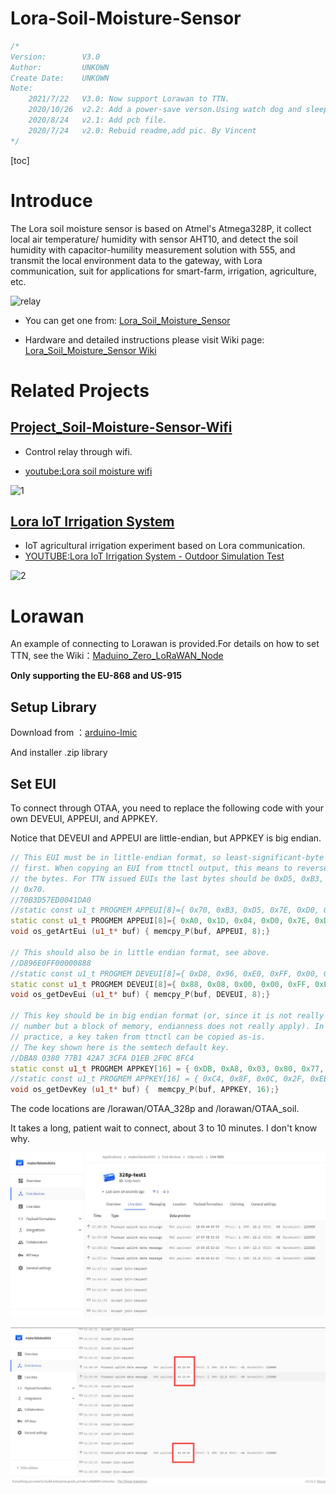 # Lora-Soil-Moisture-Sensor

```c++
/*
Version:		V3.0
Author:			UNKOWN
Create Date:	UNKOWN
Note:
	2021/7/22	V3.0: Now support Lorawan to TTN.
	2020/10/26	v2.2: Add a power-save verson.Using watch dog and sleep mode.
	2020/8/24	v2.1: Add pcb file.
    2020/7/24	v2.0: Rebuid readme,add pic. By Vincent
*/
```

[toc]

# Introduce

The Lora soil moisture sensor is based on Atmel's Atmega328P, it collect local air temperature/ humidity with sensor AHT10, and detect the soil humidity with capacitor-humility measurement solution with 555, and transmit the local environment data to the gateway, with Lora communication, suit for applications for smart-farm, irrigation, agriculture, etc.

![relay](md_pic/main.jpg)

- You can get one from: [Lora_Soil_Moisture_Sensor](https://www.makerfabs.com/lora-soil-moisture-sensor.html)

- Hardware and detailed instructions please visit Wiki page:  [Lora_Soil_Moisture_Sensor Wiki](https://www.makerfabs.com/wiki/index.php?title=Lora_Soil_Moisture_Sensor)

# Related Projects

## [Project_Soil-Moisture-Sensor-Wifi](https://github.com/Makerfabs/Project_Soil-Moisture-Sensor-Wifi)

- Control relay through wifi.

- [youtube:Lora soil moisture wifi](https://youtu.be/1wYAwtzNxJU)

![1](md_pic/soil_wifi.png)

## [Lora IoT Irrigation System](https://github.com/Makerfabs/Project_IoT-Irrigation-System)

- IoT agricultural irrigation experiment based on Lora communication.
- [YOUTUBE:Lora IoT Irrigation System - Outdoor Simulation Test](https://youtu.be/0mY6Ox0YvRk)

![2](md_pic/2.jpg)

# Lorawan

An example of connecting to Lorawan is provided.For details on how to set TTN, see the Wiki：[Maduino_Zero_LoRaWAN_Node](https://www.makerfabs.com/wiki/index.php?title=Maduino_Zero_LoRaWAN_Node)

**Only supporting the EU-868 and US-915**

## Setup Library

Download from ：[arduino-lmic](https://github.com/matthijskooijman/arduino-lmic)

And installer .zip library

## Set EUI

To connect through OTAA, you need to replace the following code with your own DEVEUI, APPEUI, and APPKEY.

Notice that DEVEUI and APPEUI are little-endian, but APPKEY is big endian.

```c++
// This EUI must be in little-endian format, so least-significant-byte
// first. When copying an EUI from ttnctl output, this means to reverse
// the bytes. For TTN issued EUIs the last bytes should be 0xD5, 0xB3,
// 0x70.
//70B3D57ED0041DA0
//static const u1_t PROGMEM APPEUI[8]={ 0x70, 0xB3, 0xD5, 0x7E, 0xD0, 0x04, 0x1D, 0xA0 };
static const u1_t PROGMEM APPEUI[8]={ 0xA0, 0x1D, 0x04, 0xD0, 0x7E, 0xD5, 0xB3, 0x70 };
void os_getArtEui (u1_t* buf) { memcpy_P(buf, APPEUI, 8);}

// This should also be in little endian format, see above.
//D896E0FF00000888
//static const u1_t PROGMEM DEVEUI[8]={ 0xD8, 0x96, 0xE0, 0xFF, 0x00, 0x00, 0x08, 0x88 };
static const u1_t PROGMEM DEVEUI[8]={ 0x88, 0x08, 0x00, 0x00, 0xFF, 0xE0, 0x96, 0xD8 };
void os_getDevEui (u1_t* buf) { memcpy_P(buf, DEVEUI, 8);}

// This key should be in big endian format (or, since it is not really a
// number but a block of memory, endianness does not really apply). In
// practice, a key taken from ttnctl can be copied as-is.
// The key shown here is the semtech default key.
//DBA8 0380 77B1 42A7 3CFA D1EB 2F0C 8FC4
static const u1_t PROGMEM APPKEY[16] = { 0xDB, 0xA8, 0x03, 0x80, 0x77, 0xB1, 0x42, 0xA7, 0x3C, 0xFA, 0xD1, 0xEB, 0x2F, 0x0C, 0x8F, 0xC4 };
//static const u1_t PROGMEM APPKEY[16] = { 0xC4, 0x8F, 0x0C, 0x2F, 0xEB, 0xD1, 0xFA, 0x3C, 0xA7, 0x42, 0xB1, 0x77, 0x80, 0x03, 0xA8, 0xDB };
void os_getDevKey (u1_t* buf) {  memcpy_P(buf, APPKEY, 16);}
```

The code locations are /lorawan/OTAA_328p and /lorawan/OTAA_soil.

It takes a long, patient wait to connect, about 3 to 10 minutes. I don't know why.

![](md_pic/lorawan.jpg)

![](md_pic/lorawan2.jpg)

